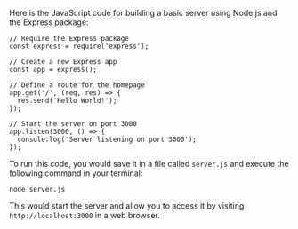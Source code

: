 Here is the JavaScript code for building a basic server using Node.js and the Express package:

```
// Require the Express package
const express = require('express');

// Create a new Express app
const app = express();

// Define a route for the homepage
app.get('/', (req, res) => {
  res.send('Hello World!');
});

// Start the server on port 3000
app.listen(3000, () => {
  console.log('Server listening on port 3000');
});
```

To run this code, you would save it in a file called `server.js` and execute the following command in your terminal:

```
node server.js
```

This would start the server and allow you to access it by visiting `http://localhost:3000` in a web browser.